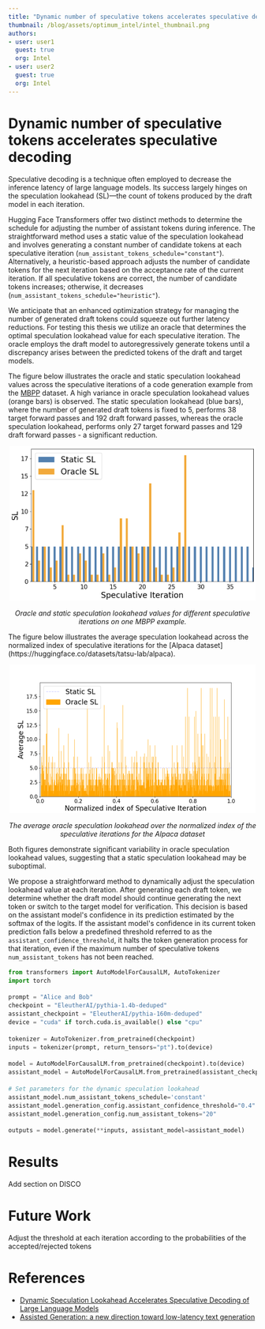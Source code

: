 ```yaml
---
title: "Dynamic number of speculative tokens accelerates speculative decoding"
thumbnail: /blog/assets/optimum_intel/intel_thumbnail.png
authors:
- user: user1
  guest: true
  org: Intel
- user: user2
  guest: true
  org: Intel
---
```

# Dynamic number of speculative tokens accelerates speculative decoding

Speculative decoding is a technique often employed to decrease the inference latency of large language models. Its success largely hinges on the speculation lookahead (SL)—the count of tokens produced by the draft model in each iteration.


Hugging Face Transformers offer two distinct methods to determine the schedule for adjusting the number of assistant tokens during inference. The straightforward method uses a static value of the speculation lookahead and involves generating a constant number of candidate tokens at each speculative iteration (`num_assistant_tokens_schedule="constant"`). Alternatively, a heuristic-based approach adjusts the number of candidate tokens for the next iteration based on the acceptance rate of the current iteration. If all speculative tokens are correct, the number of candidate tokens increases; otherwise, it decreases (`num_assistant_tokens_schedule="heuristic"`). 

We anticipate that an enhanced optimization strategy for managing the number of generated draft tokens could squeeze out further latency reductions. For testing this thesis we utilize an oracle that determines the optimal speculation lookahead value for each speculative iteration. The oracle employs the draft model to autoregressively generate tokens until a discrepancy arises between the predicted tokens of the draft and target models. 

The figure below illustrates the oracle and static speculation lookahead values across the speculative iterations of a code generation example from the [MBPP](https://huggingface.co/datasets/google-research-datasets/mbpp) dataset. A high variance in oracle speculation lookahead values (orange bars) is observed. 
The static speculation lookahead (blue bars), where the number of generated draft tokens is fixed to 5, performs 38 target forward passes and 192 draft forward passes, whereas the oracle speculation lookahead, performs only 27 target forward passes and 129 draft forward passes - a significant reduction. 

<p align="center">
    <img src="assets/dynamic_speculation_lookahead/oracle_K_2.png" width=500>
</p>
<p align="center">
    <em>Oracle and static speculation lookahead values for different speculative iterations on one MBPP example.</em>
</p>
The figure below illustrates the average speculation lookahead across the normalized index of speculative iterations for the [Alpaca dataset](https://huggingface.co/datasets/tatsu-lab/alpaca).

<p align="center">
    <img src="assets/dynamic_speculation_lookahead/Alpaca.png" width=500>
</p>
<p align="center">
    <em>The average oracle speculation lookahead over the normalized index of the speculative iterations for the Alpaca dataset</em>
</p>

Both figures demonstrate significant variability in oracle speculation lookahead values, suggesting that a static speculation lookahead may be suboptimal.

We propose a straightforward method to dynamically adjust the speculation lookahead value at each iteration. After generating each draft token, we determine whether the draft model should continue generating the next token or switch to the target model for verification. This decision is based on the assistant model's confidence in its prediction estimated by the softmax of the logits. If the assistant model's confidence in its current token prediction falls below a predefined threshold referred to as the `assistant_confidence_threshold`, it halts the token generation process for that iteration, even if the maximum number of speculative tokens `num_assistant_tokens` has not been reached.

```python
from transformers import AutoModelForCausalLM, AutoTokenizer
import torch

prompt = "Alice and Bob"
checkpoint = "EleutherAI/pythia-1.4b-deduped"
assistant_checkpoint = "EleutherAI/pythia-160m-deduped"
device = "cuda" if torch.cuda.is_available() else "cpu"

tokenizer = AutoTokenizer.from_pretrained(checkpoint)
inputs = tokenizer(prompt, return_tensors="pt").to(device)

model = AutoModelForCausalLM.from_pretrained(checkpoint).to(device)
assistant_model = AutoModelForCausalLM.from_pretrained(assistant_checkpoint).to(device)

# Set parameters for the dynamic speculation lookahead
assistant_model.num_assistant_tokens_schedule='constant'
assistant_model.generation_config.assistant_confidence_threshold="0.4"
assistant_model.generation_config.num_assistant_tokens="20"

outputs = model.generate(**inputs, assistant_model=assistant_model)
```


# Results

Add section on DISCO

# Future Work
Adjust the threshold at each iteration according to the probabilities of the accepted/rejected tokens

# References
- [Dynamic Speculation Lookahead Accelerates Speculative Decoding of Large Language Models](https://arxiv.org/abs/2405.04304)
- [Assisted Generation: a new direction toward low-latency text generation](https://huggingface.co/blog/assisted-generation)

